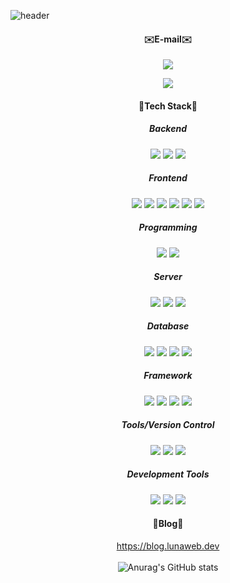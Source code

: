 <!--
**ejeonghun/ejeonghun** is a ✨ _special_ ✨ repository because its `README.md` (this file) appears on your GitHub profile.

Here are some ideas to get you started:

- 🔭 I’m currently working on ...
- 🌱 I’m currently learning ...
- 👯 I’m looking to collaborate on ...
- 🤔 I’m looking for help with ...
- 💬 Ask me about ...
- 📫 How to reach me: ...
- 😄 Pronouns: ...
- ⚡ Fun fact: ...
-->

![header](https://capsule-render.vercel.app/api?type=waving&color=gradient&height=200&section=header&text=Jeonghun%20GitHub%20&fontSize=40&animation=twinkling)
<div align=center>

#### ✉️E-mail✉️
<a href="mailto:wjdgns4019@gmail.com"><img src="https://img.shields.io/badge/Gmail-D0A9F5?style=flat-square&logo=Gmail&logoColor=white&link=mailto:wjdgns4019@gmail.com"/></a></p>

<img src="https://hits.seeyoufarm.com/api/count/incr/badge.svg?url=https%3A%2F%2Fgithub.com%2Fejeonghun&count_bg=%2347BED3&title_bg=%23746F72&icon=github.svg&icon_color=%23E7E7E7&title=hits&edge_flat=false"/> 

#### 🔧Tech Stack🔧

##### Backend
<img src="https://img.shields.io/badge/Springboot-6DB33F?style=for-the-badge&logo=springboot&logoColor=white">
<img src="https://img.shields.io/badge/PHP-777BB4?style=for-the-badge&logo=php&logoColor=white"/>
<img src="https://img.shields.io/badge/JSP-007396?style=for-the-badge&logo=java&logoColor=white">

##### Frontend
<img src="https://img.shields.io/badge/React-61DAFB?style=for-the-badge&logo=React&logoColor=white"/>
<img src="https://img.shields.io/badge/Javascript-ffb13b?style=for-the-badge&logo=javascript&logoColor=white"/>
<img src="https://img.shields.io/badge/CSS3-1572B6?style=for-the-badge&logo=css3&logoColor=white">
<img src="https://img.shields.io/badge/html5-E34F26?style=for-the-badge&logo=html5&logoColor=white">
<img src="https://img.shields.io/badge/dart-0175C2?style=for-the-badge&logo=dart&logoColor=white">
<img src="https://img.shields.io/badge/kotlin-7F52FF?style=for-the-badge&logo=kotlin&logoColor=white">

##### Programming
<img src="https://img.shields.io/badge/JAVA-007396?style=for-the-badge&logo=openjdk&logoColor=white">
<img src="https://img.shields.io/badge/Python-3766AB?style=for-the-badge&logo=Python&logoColor=white"/>

##### Server
<img src="https://img.shields.io/badge/Linux-FCC624?style=for-the-badge&logo=Linux&logoColor=white"/>
<img src="https://img.shields.io/badge/Docker-2496ED?style=for-the-badge&logo=docker&logoColor=white"/>
<img src="https://img.shields.io/badge/Ubuntu-E95420?style=for-the-badge&logo=Ubuntu&logoColor=white"/>

##### Database
<img src="https://img.shields.io/badge/MySQL-4479A1?style=for-the-badge&logo=MySQL&logoColor=white">
<img src="https://img.shields.io/badge/Oracle%20DB-F80000?style=for-the-badge&logo=oracle&logoColor=white"/>
<img src="https://img.shields.io/badge/mariaDB-003545?style=for-the-badge&logo=mariaDB&logoColor=white">
<img src="https://img.shields.io/badge/supabase-3FCF8E?style=for-the-badge&logo=supabase&logoColor=black">

##### Framework
<img src="https://img.shields.io/badge/bootstrap-7952B3?style=for-the-badge&logo=bootstrap&logoColor=white">
<img src="https://img.shields.io/badge/Springboot-6DB33F?style=for-the-badge&logo=springboot&logoColor=white">
<img src="https://img.shields.io/badge/JSP-007396?style=for-the-badge&logo=java&logoColor=white">
<img src="https://img.shields.io/badge/flutter-02569B?style=for-the-badge&logo=flutter&logoColor=white">

##### Tools/Version Control
<img src="https://img.shields.io/badge/github-181717?style=for-the-badge&logo=github&logoColor=white">
<img src="https://img.shields.io/badge/git-F05032?style=for-the-badge&logo=git&logoColor=white">
<img src="https://img.shields.io/badge/Figma-F24E1E?style=for-the-badge&logo=figma&logoColor=white">

##### Development Tools
<img src="https://img.shields.io/badge/IntelliJ%20IDEA-000000?style=for-the-badge&logo=intellij-idea&logoColor=white">
<img src="https://img.shields.io/badge/Visual%20Studio-5C2D91?style=for-the-badge&logo=visual-studio&logoColor=white">
<img src="https://img.shields.io/badge/Eclipse%20IDE-2C2255?style=for-the-badge&logo=eclipse&logoColor=white">


#### 📄Blog📄
  <a href="https://blog.lunaweb.dev">https://blog.lunaweb.dev</a><br><br>
![Anurag's GitHub stats](https://github-readme-stats.vercel.app/api?username=ejeonghun&show_icons=true&theme=buefy)

</div>
